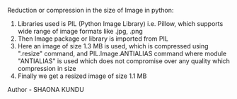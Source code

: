Reduction or compression in the size of Image in python:
  1. Libraries used is PIL (Python Image Library) i.e. Pillow, which supports wide range of image formats 
     like .jpg, .png 
  2. Then Image package or library is imported from PIL 
  3. Here an image of size 1.3 MB is used, which is compressed using ".resize" command, and PIL.Image.ANTIALIAS command where module "ANTIALIAS" is used which does not compromise over any quality which compression in size
  4. Finally we get a resized image of size 1.1 MB 

  Author - SHAONA KUNDU
